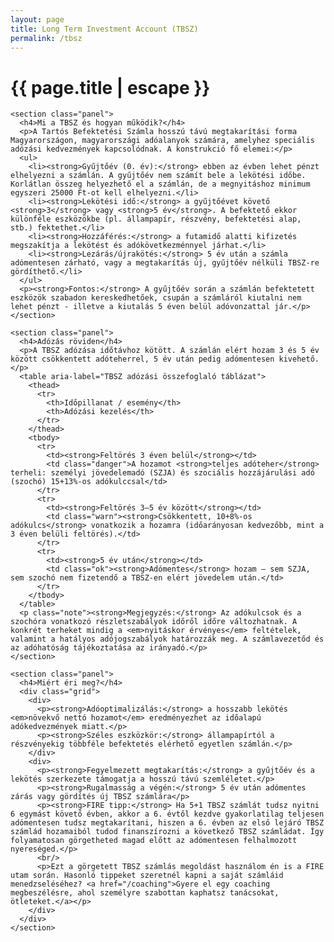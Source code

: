 ```yaml
---
layout: page
title: Long Term Investment Account (TBSZ)
permalink: /tbsz
---
```


<h1 class="page-title">{{ page.title | escape }}</h1>

<!doctype html>
<html lang="hu">
<head>
  <meta charset="utf-8" />
  <meta name="viewport" content="width=device-width, initial-scale=1" />
  <title>TBSZ – rövid ismertető és adózás</title>
  
</head>
<body>
  <main class="container">

    <section class="panel">
      <h4>Mi a TBSZ és hogyan működik?</h4>
      <p>A Tartós Befektetési Számla hosszú távú megtakarítási forma Magyarországon, magyarországi adóalanyok számára, amelyhez speciális adózási kedvezmények kapcsolódnak. A konstrukció fő elemei:</p>
      <ul>
        <li><strong>Gyűjtőév (0. év):</strong> ebben az évben lehet pénzt elhelyezni a számlán. A gyűjtőév nem számít bele a lekötési időbe. Korlátlan összeg helyezhető el a számlán, de a megnyitáshoz minimum egyszeri 25000 Ft-ot kell elhelyezni.</li>
        <li><strong>Lekötési idő:</strong> a gyűjtőévet követő <strong>3</strong> vagy <strong>5 év</strong>. A befektető ekkor különféle eszközökbe (pl. állampapír, részvény, befektetési alap, stb.) fektethet.</li>
        <li><strong>Hozzáférés:</strong> a futamidő alatti kifizetés megszakítja a lekötést és adókövetkezménnyel járhat.</li>
        <li><strong>Lezárás/újrakötés:</strong> 5 év után a számla adómentesen zárható, vagy a megtakarítás új, gyűjtőév nélküli TBSZ-re gördíthető.</li>
      </ul>
	  <p><strong>Fontos:</strong> A gyűjtőév során a számlán befektetett eszközök szabadon kereskedhetőek, csupán a számláról kiutalni nem lehet pénzt - illetve a kiutalás 5 éven belül adóvonzattal jár.</p>
    </section>

    <section class="panel">
      <h4>Adózás röviden</h4>
      <p>A TBSZ adózása időtávhoz kötött. A számlán elért hozam 3 és 5 év között csökkentett adóteherrel, 5 év után pedig adómentesen kivehető.</p>
      <table aria-label="TBSZ adózási összefoglaló táblázat">
        <thead>
          <tr>
            <th>Időpillanat / esemény</th>
            <th>Adózási kezelés</th>
          </tr>
        </thead>
        <tbody>
          <tr>
            <td><strong>Feltörés 3 éven belül</strong></td>
            <td class="danger">A hozamot <strong>teljes adóteher</strong> terheli: személyi jövedelemadó (SZJA) és szociális hozzájárulási adó (szochó) 15+13%-os adókulccsal</td>
          </tr>
          <tr>
            <td><strong>Feltörés 3–5 év között</strong></td>
            <td class="warn"><strong>Csökkentett, 10+8%-os adókulcs</strong> vonatkozik a hozamra (időarányosan kedvezőbb, mint a 3 éven belüli feltörés).</td>
          </tr>
          <tr>
            <td><strong>5 év után</strong></td>
            <td class="ok"><strong>Adómentes</strong> hozam – sem SZJA, sem szochó nem fizetendő a TBSZ-en elért jövedelem után.</td>
          </tr>
        </tbody>
      </table>
      <p class="note"><strong>Megjegyzés:</strong> Az adókulcsok és a szochóra vonatkozó részletszabályok időről időre változhatnak. A konkrét terheket mindig a <em>nyitáskor érvényes</em> feltételek, valamint a hatályos adójogszabályok határozzák meg. A számlavezetőd és az adóhatóság tájékoztatása az irányadó.</p>
    </section>

    <section class="panel">
      <h4>Miért éri meg?</h4>
      <div class="grid">
        <div>
          <p><strong>Adóoptimalizálás:</strong> a hosszabb lekötés <em>növekvő nettó hozamot</em> eredményezhet az időalapú adókedvezmények miatt.</p>
          <p><strong>Széles eszközkör:</strong> állampapírtól a részvényekig többféle befektetés elérhető egyetlen számlán.</p>
        </div>
        <div>
          <p><strong>Fegyelmezett megtakarítás:</strong> a gyűjtőév és a lekötés szerkezete támogatja a hosszú távú szemléletet.</p>
          <p><strong>Rugalmasság a végén:</strong> 5 év után adómentes zárás vagy gördítés új TBSZ számlára</p>
		  <p><strong>FIRE tipp:</strong> Ha 5+1 TBSZ számlát tudsz nyitni 6 egymást követő évben, akkor a 6. évtől kezdve gyakorlatilag teljesen adómentesen tudsz megtakarítani, hiszen a 6. évben az első lejáró TBSZ számlád hozamaiból tudod finanszírozni a következő TBSZ számládat. Így folyamatosan görgetheted magad előtt az adómentesen felhalmozott nyereséged.</p>
		  <br/>
		  <p>Ezt a görgetett TBSZ számlás megoldást használom én is a FIRE utam során. Hasonló tippeket szeretnél kapni a saját számláid menedzseléséhez? <a href="/coaching">Gyere el egy coaching megbeszélésre, ahol személyre szabottan kaphatsz tanácsokat, ötleteket.</a></p>
        </div>
      </div>
    </section>
  </main>
</body>
</html>
